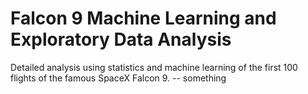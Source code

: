 # Falcon 9 Machine Learning and Exploratory Data Analysis
Detailed analysis using statistics and machine learning of the first 100 flights of the famous SpaceX Falcon 9.
-- something
